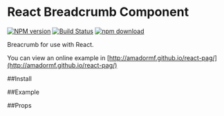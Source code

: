 # React Breadcrumb Component

[![NPM version][npm-image]][npm-url]
[![Build Status](https://travis-ci.org/amadormf/react-pag.svg?branch=master)](https://travis-ci.org/amadormf/react-breadcrumb)
[![npm download][download-image]][download-url]

[npm-image]: http://img.shields.io/npm/v/react-breadcrumb.svg?style=flat-square
[npm-url]: http://npmjs.org/package/react-breadcrumb
[download-image]: https://img.shields.io/npm/dm/react-breadcrumb.svg?style=flat-square
[download-url]: https://npmjs.org/package/react-breadcrumb

Breacrumb for use with React.

You can view an online example in [http://amadormf.github.io/react-pag/](http://amadormf.github.io/react-pag/)

##Install

##Example

##Props
